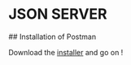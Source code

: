 # JSON SERVER

## Installation of Postman

Download the [installer](https://www.postman.com/downloads/) and go on !
